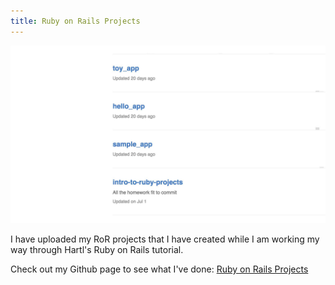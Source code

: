 ```yaml
---
title: Ruby on Rails Projects
---
```


![Ruby on Rails Projects](assets/img/work/proj-6/ruby_ss.jpg)

I have uploaded my RoR projects that I have created while I am working my way through Hartl's Ruby on Rails tutorial.

Check out my Github page to see what I've done: [Ruby on Rails Projects](https://github.com/nicollehahn?tab=repositories)
